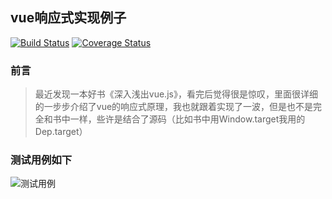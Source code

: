## vue响应式实现例子

[![Build Status](https://travis-ci.org/wenye123/vue-reactivity-example.svg?branch=master)](https://travis-ci.org/wenye123/vue-reactivity-example)
[![Coverage Status](https://coveralls.io/repos/github/wenye123/vue-reactivity-example/badge.svg?branch=master)](https://coveralls.io/github/wenye123/vue-reactivity-example?branch=master)

### 前言

> 最近发现一本好书《深入浅出vue.js》，看完后觉得很是惊叹，里面很详细的一步步介绍了vue的响应式原理，我也就跟着实现了一波，但是也不是完全和书中一样，些许是结合了源码（比如书中用Window.target我用的Dep.target）

### 测试用例如下

![测试用例](https://cdn.wenye123.com/20200310182437.png)
